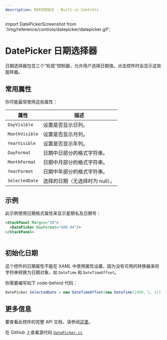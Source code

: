 ```yaml
---
description: REFERENCE - Built-in Controls
---
```


import DatePickerScreenshot from '/img/reference/controls/datepicker/datepicker.gif';

# DatePicker 日期选择器

日期选择器包含三个“轮盘”控制器，允许用户选择日期值。点击控件时会显示这些旋转器。

## 常用属性

你可能最常使用这些属性：

| 属性          | 描述                       |
| ------------- | -------------------------- |
| `DayVisible`  | 设置是否显示日列。         |
| `MonthVisible`| 设置是否显示月列。         |
| `YearVisible` | 设置是否显示年列。         |
| `DayFormat`   | 日期中日部分的格式字符串。 |
| `MonthFormat` | 日期中月部分的格式字符串。 |
| `YearFormat`  | 日期中年部分的格式字符串。 |
| `SelectedDate`| 选择的日期（无选择时为 null）。 |

## 示例

此示例使用日期格式属性来显示星期名及日期号：

```xml
<StackPanel Margin="20">
  <DatePicker DayFormat="ddd dd"/>
</StackPanel>
```

<img src={DatePickerScreenshot} alt="" />

## **初始化日期**

这个控件的日期属性不能在 XAML 中使用属性设置，因为没有可用的转换器来将字符串转换为日期对象，如 `DateTime` 和 `DateTimeOffset`。

你需要编写如下 code-behind 代码：

```csharp
datePicker.SelectedDate = new DateTimeOffset(new DateTime(1950, 1, 1));
```

## 更多信息

要查看此控件的完整 API 文档，请参阅[这里](https://api-docs.avaloniaui.net/docs/T_Avalonia_Controls_DatePicker)。

在 _GitHub_ 上查看源代码 [`DatePicker.cs`](https://github.com/AvaloniaUI/Avalonia/blob/master/src/Avalonia.Controls/DateTimePickers/DatePicker.cs)